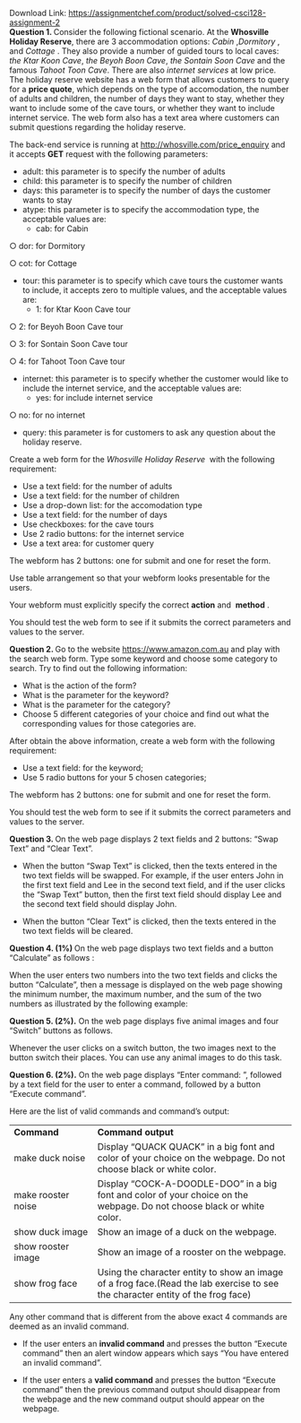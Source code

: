 Download Link: https://assignmentchef.com/product/solved-csci128-assignment-2
<br>
<strong>Question 1.  </strong>Consider​ the following fictional scenario. At the <strong>Whosville</strong>​<strong> Holiday Reserve</strong>,​ there are 3 accommodation options: <em>Cabin</em>​ ​, ​<em>Dormitory</em> ​, and <em>Cottage</em>​ ​. They also provide a number of guided tours to local caves: <em>the</em>​<em> Ktar Koon Cave</em>​, <em>the</em>​<em> Beyoh Boon Cave</em>​, <em>the</em>​<em> Sontain Soon Cave</em> and the famous <em>Tahoot</em>​<em> Toon Cave</em>​. There are also <em>internet</em>​<em> services</em> at low price. The holiday reserve website has a web form that allows customers to query for a <strong>price</strong>​<strong> quote</strong>,​ which depends on the type of accomodation, the number of adults and children, the number of days they want to stay, whether they want to include some of the cave tours, or whether they want to include internet service. The web form also has a text area where customers can submit questions regarding the holiday reserve.




The back-end service is running at http://whosville.com/price_enquiry and it accepts <strong>GET</strong>​   request with the following parameters:​

<ul>

 <li>adult: this parameter is to specify the number of adults</li>

 <li>child: this parameter is to specify the number of children</li>

 <li>days: this parameter is to specify the number of days the customer wants to stay</li>

 <li>atype: this parameter is to specify the accommodation type, the acceptable values are:

  <ul>

   <li>cab: for Cabin</li>

  </ul></li>

</ul>

○ dor: for Dormitory

○ cot: for Cottage

<ul>

 <li>tour: this parameter is to specify which cave tours the customer wants to include, it accepts zero to multiple values, and the acceptable values are:

  <ul>

   <li>1: for Ktar Koon Cave tour</li>

  </ul></li>

</ul>

○ 2: for Beyoh Boon Cave tour

○ 3: for Sontain Soon Cave tour

○ 4: for Tahoot Toon Cave tour

<ul>

 <li>internet: this parameter is to specify whether the customer would like to include the internet service, and the acceptable values are:

  <ul>

   <li>yes: for include internet service</li>

  </ul></li>

</ul>

○ no: for no internet

<ul>

 <li>query: this parameter is for customers to ask any question about the holiday reserve.</li>

</ul>

<strong> </strong>

Create a web form for the <em>Whosville Holiday Reserve</em>​ ​ with the following requirement:

<ul>

 <li>Use a text field: for the number of adults</li>

 <li>Use a text field: for the number of children</li>

 <li>Use a drop-down list: for the accomodation type</li>

 <li>Use a text field: for the number of days</li>

 <li>Use checkboxes: for the cave tours</li>

 <li>Use 2 radio buttons: for the internet service</li>

 <li>Use a text area: for customer query</li>

</ul>

The webform has 2 buttons: one for submit and one for reset the form.

Use table arrangement so that your webform looks presentable for the users.

Your webform must explicitly specify the correct <strong>action</strong>​ and ​ <strong>method</strong>​ .​

You should test the web form to see if it submits the correct parameters and values to the server.<strong>      </strong>

<strong>Question 2.  </strong>Go​ to the website https://www.amazon.com.au​ and play with the search web form. Type some keyword and choose some category to search. Try to find out the following information:

<ul>

 <li>What is the action of the form?</li>

 <li>What is the parameter for the keyword?</li>

 <li>What is the parameter for the category?</li>

 <li>Choose 5 different categories of your choice and find out what the corresponding values for those categories are.</li>

</ul>




After obtain the above information, create a web form with the following requirement:

<ul>

 <li>Use a text field: for the keyword;</li>

 <li>Use 5 radio buttons for your 5 chosen categories;</li>

</ul>

The webform has 2 buttons: one for submit and one for reset the form.

You should test the web form to see if it submits the correct parameters and values to the server.




<strong> </strong>

<strong>Question 3. </strong>On​ the web page displays 2 text fields and 2 buttons: “Swap Text” and “Clear Text”.




<ul>

 <li>When the button “Swap Text” is clicked, then the texts entered in the two text fields will be swapped. For example, if the user enters John in the first text field and Lee in the second text field, and if the user clicks the “Swap Text” button, then the first text field should display Lee and the second text field should display John.</li>

</ul>




<ul>

 <li>When the button “Clear Text” is clicked, then the texts entered in the two text fields will be cleared.</li>

</ul>

<strong>           </strong>

<strong>Question 4.  (1%) </strong>On the web page displays two text fields and a button “Calculate” as follows​ :​

When the user enters two numbers into the two text fields and clicks the button “Calculate”, then a message is displayed on the web page showing the minimum number, the maximum number, and the sum of the two numbers as illustrated by the following example:

<strong>Question 5. (2%).</strong> On the web page displays five animal images and four “Switch” buttons as​      follows.

Whenever the user clicks on a switch button, the two images next to the button switch their places. You can use any animal images to do this task.<strong>             </strong>

<strong>Question 6. (2%).</strong> On the web page displays “Enter command: ”, followed by a text field for the​ user to enter a command, followed by a button “Execute command”.




Here are the list of valid commands and command’s output:




<table width="624">

 <tbody>

  <tr>

   <td width="159"><strong>Command </strong></td>

   <td width="465"><strong>Command output </strong></td>

  </tr>

  <tr>

   <td width="159">make duck noise</td>

   <td width="465">Display “QUACK QUACK” in a big font and color of your choice on the webpage. Do not choose black or white color.</td>

  </tr>

  <tr>

   <td width="159">make rooster noise</td>

   <td width="465">Display “COCK-A-DOODLE-DOO” in a big font and color of your choice on the webpage. Do not choose black or white color.</td>

  </tr>

  <tr>

   <td width="159">show duck image</td>

   <td width="465">Show an image of a duck on the webpage.</td>

  </tr>

  <tr>

   <td width="159">show rooster image</td>

   <td width="465">Show an image of a rooster on the webpage.</td>

  </tr>

  <tr>

   <td width="159">show frog face</td>

   <td width="465">Using the character entity to show an image of a frog face.(Read the lab exercise to see the character entity of the frog face)</td>

  </tr>

 </tbody>

</table>




Any other command that is different from the above exact 4 commands are deemed as an invalid command.




<ul>

 <li>If the user enters an <strong>invalid command</strong>​ and presses the button “Execute command” then​     an alert window appears which says “You have entered an invalid command”.</li>

</ul>




<ul>

 <li>If the user enters a <strong>valid command</strong>​ and presses the button “Execute command” then the​           previous command output should disappear from the webpage and the new command output should appear on the webpage.</li>

</ul>


